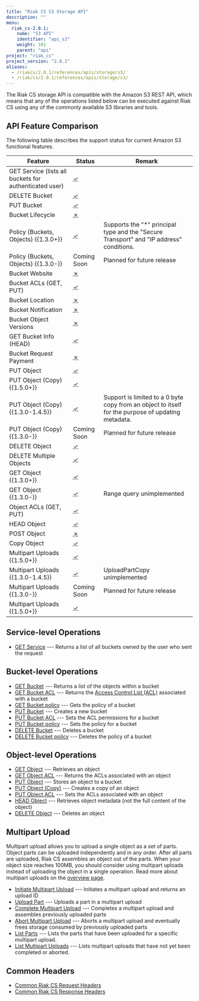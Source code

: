 ```yaml
---
title: "Riak CS S3 Storage API"
description: ""
menu:
  riak_cs-2.0.1:
    name: "S3 API"
    identifier: "api_s3"
    weight: 101
    parent: "api"
project: "riak_cs"
project_version: "2.0.1"
aliases:
  - /riakcs/2.0.1/references/apis/storage/s3/
  - /riak/cs/2.0.1/references/apis/storage/s3/
---
```


The Riak CS storage API is compatible with the Amazon S3 REST API, which
means that any of the operations listed below can be executed against
Riak CS using any of the commonly available S3 libraries and tools.

## API Feature Comparison

The following table describes the support status for current Amazon S3
functional features.

Feature | Status | Remark
--------|--------|--------
GET Service (lists all buckets for authenticated user) | <abbr title="Supported" class="supported">✓</abbr> | |
DELETE Bucket | <abbr title="Supported" class="supported">✓</abbr> | |
PUT Bucket | <abbr title="Supported" class="supported">✓</abbr> | |
Bucket Lifecycle | <abbr title="Unsupported" class="unsupported">✗</abbr> | |
Policy (Buckets, Objects) {{1.3.0+}} | <abbr title="Supported" class="supported">✓</abbr> | Supports the "*" principal type and the "Secure Transport" and "IP address" conditions. |
Policy (Buckets, Objects) {{1.3.0-}} | Coming Soon | Planned for future release |
Bucket Website | <abbr title="Unsupported" class="unsupported">✗</abbr> | |
Bucket ACLs (GET, PUT) | <abbr title="Supported" class="supported">✓</abbr> | |
Bucket Location | <abbr title="Unsupported" class="unsupported">✗</abbr> | |
Bucket Notification | <abbr title="Unsupported" class="unsupported">✗</abbr> | |
Bucket Object Versions | <abbr title="Unsupported" class="unsupported">✗</abbr> | |
GET Bucket Info (HEAD) | <abbr title="Supported" class="supported">✓</abbr> | |
Bucket Request Payment | <abbr title="Unsupported" class="unsupported">✗</abbr> | |
PUT Object | <abbr title="Supported" class="supported">✓</abbr> | |
PUT Object (Copy) {{1.5.0+}} | <abbr title="Supported" class="supported">✓</abbr> | |
PUT Object (Copy) {{1.3.0-1.4.5}} | <abbr title="Supported" class="supported">✓</abbr> | Support is limited to a 0 byte copy from an object to itself for the purpose of updating metadata. |
PUT Object (Copy) {{1.3.0-}} | Coming Soon | Planned for future release |
DELETE Object | <abbr title="Supported" class="supported">✓</abbr> | |
DELETE Multiple Objects | <abbr title="Supported" class="supported">✓</abbr> | |
GET Object {{1.3.0+}} | <abbr title="Supported" class="supported">✓</abbr> | |
GET Object {{1.3.0-}} | <abbr title="Supported" class="supported">✓</abbr> | Range query unimplemented |
Object ACLs (GET, PUT) | <abbr title="Supported" class="supported">✓</abbr> | |
HEAD Object | <abbr title="Supported" class="supported">✓</abbr> | |
POST Object | <abbr title="Unsupported" class="unsupported">✗</abbr> | |
Copy Object | <abbr title="Supported" class="supported">✓</abbr> | |
Multipart Uploads {{1.5.0+}} | <abbr title="Supported" class="supported">✓</abbr> | |
Multipart Uploads {{1.3.0-1.4.5}} | <abbr title="Supported" class="supported">✓</abbr> | UploadPartCopy unimplemented |
Multipart Uploads {{1.3.0-}} | Coming Soon | Planned for future release |
Multipart Uploads {{1.5.0+}} | <abbr title="Supported" class="supported">✓</abbr> | |

## Service-level Operations

* [GET Service](/riak/cs/2.0.1/references/apis/storage/s3/get-service) --- Returns a list of all buckets owned by the user who sent the request

## Bucket-level Operations

* [GET Bucket](/riak/cs/2.0.1/references/apis/storage/s3/get-bucket) --- Returns a list of the objects
  within a bucket
* [GET Bucket ACL](/riak/cs/2.0.1/references/apis/storage/s3/get-bucket-acl) --- Returns the [Access Control List (ACL)](http://docs.aws.amazon.com/AmazonS3/latest/dev/ACLOverview.html) associated with a bucket
* [GET Bucket policy](/riak/cs/2.0.1/references/apis/storage/s3/get-bucket-policy) --- Gets the policy of a bucket
* [PUT Bucket](/riak/cs/2.0.1/references/apis/storage/s3/put-bucket) --- Creates a new bucket
* [PUT Bucket ACL](/riak/cs/2.0.1/references/apis/storage/s3/put-bucket-acl) --- Sets the ACL permissions
  for a bucket
* [PUT Bucket policy](/riak/cs/2.0.1/references/apis/storage/s3/put-bucket-policy) --- Sets the policy for a bucket
* [DELETE Bucket](/riak/cs/2.0.1/references/apis/storage/s3/delete-bucket) --- Deletes a bucket
* [DELETE Bucket policy](/riak/cs/2.0.1/references/apis/storage/s3/delete-bucket-policy) --- Deletes the policy of a bucket

## Object-level Operations

* [GET Object](/riak/cs/2.0.1/references/apis/storage/s3/get-object) --- Retrieves an object
* [GET Object ACL](/riak/cs/2.0.1/references/apis/storage/s3/get-object-acl) --- Returns the ACLs associated with an object
* [PUT Object](/riak/cs/2.0.1/references/apis/storage/s3/put-object) --- Stores an object to a bucket
* [PUT Object (Copy)](/riak/cs/2.0.1/references/apis/storage/s3/put-object-copy) --- Creates a copy of an object
* [PUT Object ACL](/riak/cs/2.0.1/references/apis/storage/s3/put-object-acl) --- Sets the ACLs associated with an object
* [HEAD Object](/riak/cs/2.0.1/references/apis/storage/s3/head-object) --- Retrieves object metadata (not the full content of the object)
* [DELETE Object](/riak/cs/2.0.1/references/apis/storage/s3/delete-object) --- Deletes an object

## Multipart Upload

Multipart upload allows you to upload a single object as a set of parts.
Object parts can be uploaded independently and in any order. After all
parts are uploaded, Riak CS assembles an object out of the parts. When
your object size reaches 100MB, you should consider using multipart
uploads instead of uploading the object in a single operation. Read more
about multipart uploads on the [overview page](/riak/cs/2.0.1/cookbooks/multipart-upload-overview).

* [Initiate Multipart Upload](/riak/cs/2.0.1/references/apis/storage/s3/initiate-multipart-upload) --- Initiates a multipart upload and returns an upload ID
* [Upload Part](/riak/cs/2.0.1/references/apis/storage/s3/upload-part) --- Uploads a part in a multipart upload
* [Complete Multipart Upload](/riak/cs/2.0.1/references/apis/storage/s3/complete-multipart-upload) --- Completes a multipart upload and assembles previously uploaded parts
* [Abort Multipart Upload](/riak/cs/2.0.1/references/apis/storage/s3/abort-multipart-upload) --- Aborts a multipart upload and eventually frees storage consumed by previously uploaded parts
* [List Parts](/riak/cs/2.0.1/references/apis/storage/s3/list-parts) --- Lists the parts that have been uploaded for a specific multipart upload.
* [List Multipart Uploads](/riak/cs/2.0.1/references/apis/storage/s3/list-multipart-uploads) --- Lists multipart uploads that have not yet been completed or aborted.

## Common Headers

* [Common Riak CS Request Headers](/riak/cs/2.0.1/references/apis/storage/s3/common-request-headers)
* [Common Riak CS Response Headers](/riak/cs/2.0.1/references/apis/storage/s3/common-response-headers)
